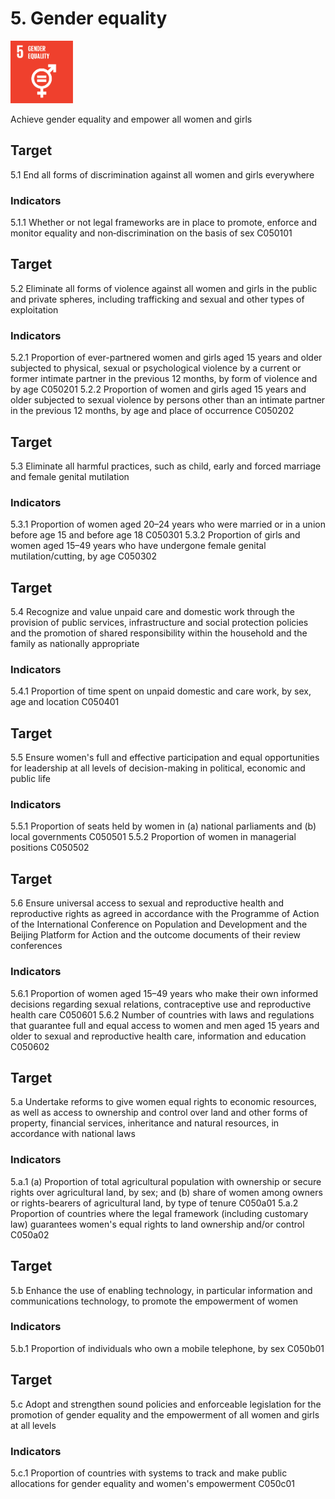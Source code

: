 # 5. Gender equality

<img src=../images/sdg-icons/E_SDG_Icons-05.jpg width=100 >

Achieve gender equality and empower all women and girls


## Target

5.1 End all forms of discrimination against all women and girls everywhere

### Indicators

5.1.1 Whether or not legal frameworks are in place to promote, enforce and monitor equality and non‑discrimination on the basis of sex C050101

## Target

5.2 Eliminate all forms of violence against all women and girls in the public and private spheres, including trafficking and sexual and other types of exploitation

### Indicators

5.2.1 Proportion of ever-partnered women and girls aged 15 years and older subjected to physical, sexual or psychological violence by a current or former intimate partner in the previous 12 months, by form of violence and by age C050201
5.2.2 Proportion of women and girls aged 15 years and older subjected to sexual violence by persons other than an intimate partner in the previous 12 months, by age and place of occurrence C050202

## Target

5.3 Eliminate all harmful practices, such as child, early and forced marriage and female genital mutilation

### Indicators

5.3.1 Proportion of women aged 20–24 years who were married or in a union before age 15 and before age 18 C050301
5.3.2 Proportion of girls and women aged 15–49 years who have undergone female genital mutilation/cutting, by age C050302

## Target

5.4 Recognize and value unpaid care and domestic work through the provision of public services, infrastructure and social protection policies and the promotion of shared responsibility within the household and the family as nationally appropriate

### Indicators

5.4.1 Proportion of time spent on unpaid domestic and care work, by sex, age and location C050401

## Target

5.5 Ensure women's full and effective participation and equal opportunities for leadership at all levels of decision-making in political, economic and public life

### Indicators

5.5.1 Proportion of seats held by women in (a) national parliaments and (b) local governments C050501
5.5.2 Proportion of women in managerial positions C050502

## Target

5.6 Ensure universal access to sexual and reproductive health and reproductive rights as agreed in accordance with the Programme of Action of the International Conference on Population and Development and the Beijing Platform for Action and the outcome documents of their review conferences

### Indicators

5.6.1 Proportion of women aged 15–49 years who make their own informed decisions regarding sexual relations, contraceptive use and reproductive health care C050601
5.6.2 Number of countries with laws and regulations that guarantee full and equal access to women and men aged 15 years and older to sexual and reproductive health care, information and education C050602

## Target

5.a Undertake reforms to give women equal rights to economic resources, as well as access to ownership and control over land and other forms of property, financial services, inheritance and natural resources, in accordance with national laws

### Indicators

5.a.1 (a) Proportion of total agricultural population with ownership or secure rights over agricultural land, by sex; and (b) share of women among owners or rights-bearers of agricultural land, by type of tenure C050a01
5.a.2 Proportion of countries where the legal framework (including customary law) guarantees women's equal rights to land ownership and/or control C050a02

## Target

5.b Enhance the use of enabling technology, in particular information and communications technology, to promote the empowerment of women

### Indicators

5.b.1 Proportion of individuals who own a mobile telephone, by sex C050b01

## Target

5.c Adopt and strengthen sound policies and enforceable legislation for the promotion of gender equality and the empowerment of all women and girls at all levels

### Indicators

5.c.1 Proportion of countries with systems to track and make public allocations for gender equality and women's empowerment C050c01
